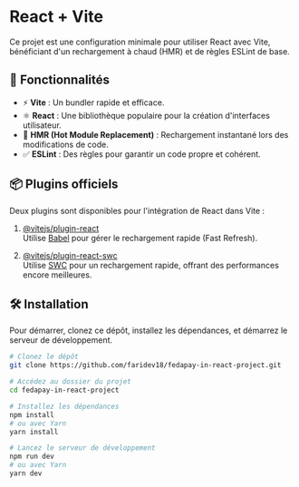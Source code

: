 # React + Vite

Ce projet est une configuration minimale pour utiliser React avec Vite, bénéficiant d'un rechargement à chaud (HMR) et de règles ESLint de base.

## 🚀 Fonctionnalités

- ⚡ **Vite** : Un bundler rapide et efficace.
- ⚛️ **React** : Une bibliothèque populaire pour la création d'interfaces utilisateur.
- 🔄 **HMR (Hot Module Replacement)** : Rechargement instantané lors des modifications de code.
- ✅ **ESLint** : Des règles pour garantir un code propre et cohérent.

## 📦 Plugins officiels

Deux plugins sont disponibles pour l'intégration de React dans Vite :

1. [@vitejs/plugin-react](https://github.com/vitejs/vite-plugin-react/blob/main/packages/plugin-react/README.md)  
   Utilise [Babel](https://babeljs.io/) pour gérer le rechargement rapide (Fast Refresh).

2. [@vitejs/plugin-react-swc](https://github.com/vitejs/vite-plugin-react-swc)  
   Utilise [SWC](https://swc.rs/) pour un rechargement rapide, offrant des performances encore meilleures.

## 🛠️ Installation

Pour démarrer, clonez ce dépôt, installez les dépendances, et démarrez le serveur de développement.

```bash
# Clonez le dépôt
git clone https://github.com/faridev18/fedapay-in-react-project.git

# Accédez au dossier du projet
cd fedapay-in-react-project

# Installez les dépendances
npm install
# ou avec Yarn
yarn install

# Lancez le serveur de développement
npm run dev
# ou avec Yarn
yarn dev
